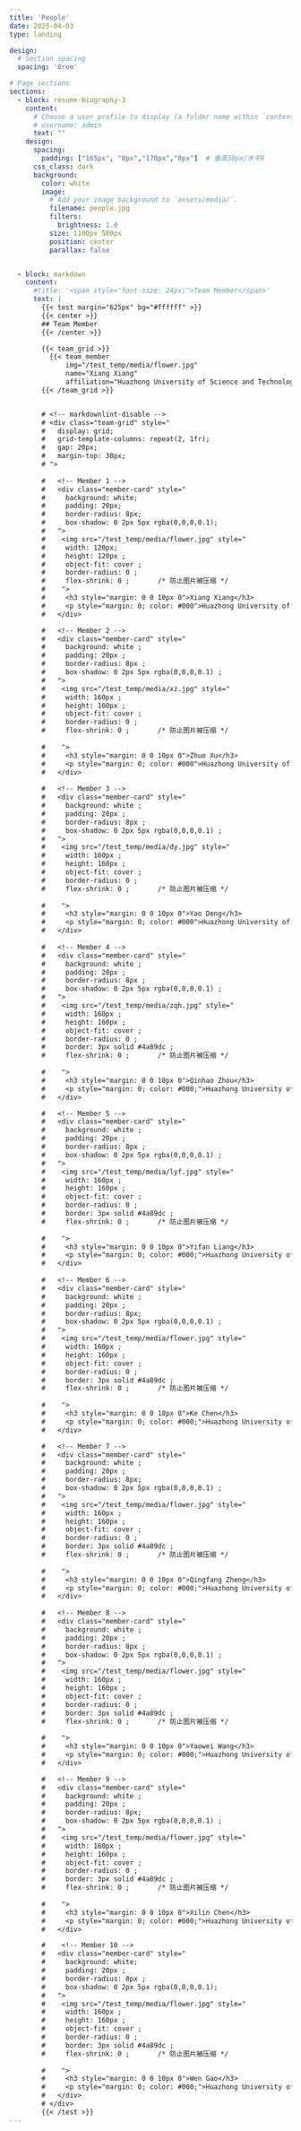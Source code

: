 ```yaml
---
title: 'People'
date: 2025-04-03
type: landing

design:
  # Section spacing
  spacing: '0rem'

# Page sections
sections:
  - block: resume-biography-3
    content:
      # Choose a user profile to display (a folder name within `content/authors/`)
      # username: admin
      text: ""
    design:
      spacing:
        padding: ["165px", "0px","170px","0px"]  # 垂直30px/水平0
      css_class: dark
      background:
        color: white
        image:
          # Add your image background to `assets/media/`.
          filename: people.jpg
          filters:
            brightness: 1.0
          size: 1100px 500px
          position: center
          parallax: false


  - block: markdown
    content:
      #title: '<span style="font-size: 24px;">Team Member</span>'
      text: |
        {{< test margin="625px" bg="#ffffff" >}}
        {{< center >}}
        ## Team Member
        {{< /center >}}

        {{< team_grid >}}
          {{< team_member 
              img="/test_temp/media/flower.jpg" 
              name="Xiang Xiang" 
              affiliation="Huazhong University of Science and Technology" >}}
        {{< /team_grid >}}


        # <!-- markdownlint-disable -->
        # <div class="team-grid" style="
        #   display: grid;
        #   grid-template-columns: repeat(2, 1fr);
        #   gap: 20px;
        #   margin-top: 30px;
        # ">
      
        #   <!-- Member 1 -->
        #   <div class="member-card" style="
        #     background: white;
        #     padding: 20px;
        #     border-radius: 8px;
        #     box-shadow: 0 2px 5px rgba(0,0,0,0.1);
        #   ">
        #    <img src="/test_temp/media/flower.jpg" style="
        #     width: 120px;
        #     height: 120px ;
        #     object-fit: cover ;
        #     border-radius: 0 ;
        #     flex-shrink: 0 ;       /* 防止图片被压缩 */
        #    ">
        #     <h3 style="margin: 0 0 10px 0">Xiang Xiang</h3>
        #     <p style="margin: 0; color: #000">Huazhong University of Science and Technology</p>
        #   </div>

        #   <!-- Member 2 -->
        #   <div class="member-card" style="
        #     background: white ;
        #     padding: 20px ;
        #     border-radius: 8px ;
        #     box-shadow: 0 2px 5px rgba(0,0,0,0.1) ;
        #   ">
        #    <img src="/test_temp/media/xz.jpg" style="
        #     width: 160px ;
        #     height: 160px ;
        #     object-fit: cover ;
        #     border-radius: 0 ;
        #     flex-shrink: 0 ;       /* 防止图片被压缩 */
            
        #    ">
        #     <h3 style="margin: 0 0 10px 0">Zhuo Xu</h3>
        #     <p style="margin: 0; color: #000">Huazhong University of Science and Technology</p>
        #   </div>
          
        #   <!-- Member 3 -->
        #   <div class="member-card" style="
        #     background: white ;
        #     padding: 20px ;
        #     border-radius: 8px ;
        #     box-shadow: 0 2px 5px rgba(0,0,0,0.1) ;
        #   ">
        #    <img src="/test_temp/media/dy.jpg" style="
        #     width: 160px ;
        #     height: 160px ;
        #     object-fit: cover ;
        #     border-radius: 0 ;
        #     flex-shrink: 0 ;       /* 防止图片被压缩 */
            
        #    ">
        #     <h3 style="margin: 0 0 10px 0">Yao Deng</h3>
        #     <p style="margin: 0; color: #000">Huazhong University of Science and Technology</p>
        #   </div>
          
        #   <!-- Member 4 -->
        #   <div class="member-card" style="
        #     background: white ;
        #     padding: 20px ;
        #     border-radius: 8px ;
        #     box-shadow: 0 2px 5px rgba(0,0,0,0.1) ;
        #   ">
        #    <img src="/test_temp/media/zqh.jpg" style="
        #     width: 160px ;
        #     height: 160px ;
        #     object-fit: cover ;
        #     border-radius: 0 ;
        #     border: 3px solid #4a89dc ;
        #     flex-shrink: 0 ;       /* 防止图片被压缩 */
            
        #    ">
        #     <h3 style="margin: 0 0 10px 0">Qinhao Zhou</h3>
        #     <p style="margin: 0; color: #000;">Huazhong University of Science and Technology</p>
        #   </div>

        #   <!-- Member 5 -->
        #   <div class="member-card" style="
        #     background: white ;
        #     padding: 20px ;
        #     border-radius: 8px ;
        #     box-shadow: 0 2px 5px rgba(0,0,0,0.1) ;
        #   ">
        #    <img src="/test_temp/media/lyf.jpg" style="
        #     width: 160px ;
        #     height: 160px ;
        #     object-fit: cover ;
        #     border-radius: 0 ;
        #     border: 3px solid #4a89dc ;
        #     flex-shrink: 0 ;       /* 防止图片被压缩 */
            
        #    ">
        #     <h3 style="margin: 0 0 10px 0">Yifan Liang</h3>
        #     <p style="margin: 0; color: #000;">Huazhong University of Science and Technology</p>
        #   </div>
          
        #   <!-- Member 6 -->
        #   <div class="member-card" style="
        #     background: white ;
        #     padding: 20px ;
        #     border-radius: 8px;
        #     box-shadow: 0 2px 5px rgba(0,0,0,0.1) ;
        #   ">
        #    <img src="/test_temp/media/flower.jpg" style="
        #     width: 160px ;
        #     height: 160px ;
        #     object-fit: cover ;
        #     border-radius: 0 ;
        #     border: 3px solid #4a89dc ;
        #     flex-shrink: 0 ;       /* 防止图片被压缩 */
            
        #    ">
        #     <h3 style="margin: 0 0 10px 0">Ke Chen</h3>
        #     <p style="margin: 0; color: #000;">Huazhong University of Science and Technology</p>
        #   </div>

        #   <!-- Member 7 -->
        #   <div class="member-card" style="
        #     background: white ;
        #     padding: 20px ;
        #     border-radius: 8px;
        #     box-shadow: 0 2px 5px rgba(0,0,0,0.1) ;
        #   ">
        #    <img src="/test_temp/media/flower.jpg" style="
        #     width: 160px ;
        #     height: 160px ;
        #     object-fit: cover ;
        #     border-radius: 0 ;
        #     border: 3px solid #4a89dc ;
        #     flex-shrink: 0 ;       /* 防止图片被压缩 */
            
        #    ">
        #     <h3 style="margin: 0 0 10px 0">Qingfang Zheng</h3>
        #     <p style="margin: 0; color: #000;">Huazhong University of Science and Technology</p>
        #   </div>
          
        #   <!-- Member 8 -->
        #   <div class="member-card" style="
        #     background: white ;
        #     padding: 20px ;
        #     border-radius: 8px ;
        #     box-shadow: 0 2px 5px rgba(0,0,0,0.1) ;
        #   ">
        #    <img src="/test_temp/media/flower.jpg" style="
        #     width: 160px ;
        #     height: 160px ;
        #     object-fit: cover ;
        #     border-radius: 0 ;
        #     border: 3px solid #4a89dc ;
        #     flex-shrink: 0 ;       /* 防止图片被压缩 */
            
        #    ">
        #     <h3 style="margin: 0 0 10px 0">Yaowei Wang</h3>
        #     <p style="margin: 0; color: #000;">Huazhong University of Science and Technology</p>
        #   </div>

        #   <!-- Member 9 -->
        #   <div class="member-card" style="
        #     background: white ;
        #     padding: 20px ;
        #     border-radius: 8px;
        #     box-shadow: 0 2px 5px rgba(0,0,0,0.1) ;
        #   ">
        #    <img src="/test_temp/media/flower.jpg" style="
        #     width: 160px ;
        #     height: 160px ;
        #     object-fit: cover ;
        #     border-radius: 0 ;
        #     border: 3px solid #4a89dc ;
        #     flex-shrink: 0 ;       /* 防止图片被压缩 */
            
        #    ">
        #     <h3 style="margin: 0 0 10px 0">Xilin Chen</h3>
        #     <p style="margin: 0; color: #000;">Huazhong University of Science and Technology</p>
        #   </div>

        #    <!-- Member 10 -->
        #   <div class="member-card" style="
        #     background: white;
        #     padding: 20px ;
        #     border-radius: 8px ;
        #     box-shadow: 0 2px 5px rgba(0,0,0,0.1);
        #   ">
        #    <img src="/test_temp/media/flower.jpg" style="
        #     width: 160px ;
        #     height: 160px ;
        #     object-fit: cover ;
        #     border-radius: 0 ;
        #     border: 3px solid #4a89dc ;
        #     flex-shrink: 0 ;       /* 防止图片被压缩 */
            
        #    ">
        #     <h3 style="margin: 0 0 10px 0">Wen Gao</h3>
        #     <p style="margin: 0; color: #000;">Huazhong University of Science and Technology</p>
        #   </div>
        # </div>
        {{< /test >}}
---
```

